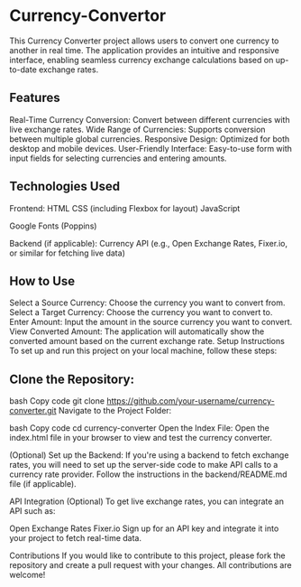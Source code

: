 # Currency-Convertor

This Currency Converter project allows users to convert one currency to another in real time. The application provides an intuitive and responsive interface, enabling seamless currency exchange calculations based on up-to-date exchange rates.

## Features
Real-Time Currency Conversion: Convert between different currencies with live exchange rates.
Wide Range of Currencies: Supports conversion between multiple global currencies.
Responsive Design: Optimized for both desktop and mobile devices.
User-Friendly Interface: Easy-to-use form with input fields for selecting currencies and entering amounts.
## Technologies Used
Frontend:
HTML
CSS (including Flexbox for layout)
JavaScript

Google Fonts (Poppins)

Backend (if applicable):
Currency API (e.g., Open Exchange Rates, Fixer.io, or similar for fetching live data)

## How to Use
Select a Source Currency: Choose the currency you want to convert from.
Select a Target Currency: Choose the currency you want to convert to.
Enter Amount: Input the amount in the source currency you want to convert.
View Converted Amount: The application will automatically show the converted amount based on the current exchange rate.
Setup Instructions
To set up and run this project on your local machine, follow these steps:

## Clone the Repository:

bash
Copy code
git clone https://github.com/your-username/currency-converter.git
Navigate to the Project Folder:

bash
Copy code
cd currency-converter
Open the Index File: Open the index.html file in your browser to view and test the currency converter.

(Optional) Set up the Backend: If you're using a backend to fetch exchange rates, you will need to set up the server-side code to make API calls to a currency rate provider. Follow the instructions in the backend/README.md file (if applicable).

API Integration (Optional)
To get live exchange rates, you can integrate an API such as:

Open Exchange Rates
Fixer.io
Sign up for an API key and integrate it into your project to fetch real-time data.

Contributions
If you would like to contribute to this project, please fork the repository and create a pull request with your changes. All contributions are welcome!
